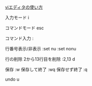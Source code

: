 
[viエディタの使い方](https://docs.oracle.com/cd/E19253-01/816-3946/6ma6m5bnf/index.html)

入力モード
i

コマンドモード
esc

コマンド入力
:

行番号表示/非表示
:set nu
:set nonu

行の削除
2から13行目を削除
:2,13 d

保存
:w
保存して終了
:wq
保存せず終了
:q

undo
u
